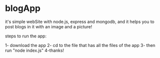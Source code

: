 # blogApp
it's simple webSite with node.js, express and mongodb, and it helps you to post blogs in it with an image and a picture!

steps to run the app:

1- download the app
2- cd to the file that has all the files of the app
3- then run "node index.js"
4-thanks!

